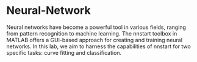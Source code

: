 # Neural-Network
Neural networks have become a powerful tool in various fields, ranging from pattern recognition to machine learning. The nnstart toolbox in MATLAB offers a GUI-based approach for creating and training neural networks. In this lab, we aim to harness the capabilities of nnstart for two specific tasks: curve fitting and classification.
